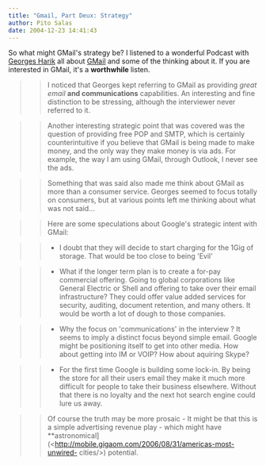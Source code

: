 ```yaml
---
title: "Gmail, Part Deux: Strategy"
author: Pito Salas
date: 2004-12-23 14:41:43
---
```

So what might GMail's strategy be? I listened to a wonderful Podcast with
[Georges Harik](<http://www.itconversations.com/shows/detail302.html>) all
about [GMail](<http://www.gmail.com/>) and some of the thinking about it. If
you are interested in GMail, it's a **worthwhile** listen.

>>

>> I noticed that Georges kept referring to GMail as providing _great email_
**and communications** capabilities. An interesting and fine distinction to be
stressing, although the interviewer never referred to it.

>>

>> Another interesting strategic point that was covered was the question of
providing free POP and SMTP, which is certainly counterintuitive if you
believe that GMail is being made to make money, and the only way they make
money is via ads. For example, the way I am using GMail, through Outlook, I
never see the ads.

>>

>> Something that was said also made me think about GMail as more than a
consumer service. Georges seemed to focus totally on consumers, but at various
points left me thinking about what was not said…

>>

>> Here are some speculations about Google's strategic intent with GMail:

>>

>>   * I doubt that they will decide to start charging for the 1Gig of
storage. That would be too close to being 'Evil'

>>   * What if the longer term plan is to create a for-pay commercial
offering. Going to global corporations like General Electric or Shell and
offering to take over their email infrastructure? They could offer value added
services for security, auditing, document retention, and many others. It would
be worth a lot of dough to those companies.

>>   * Why the focus on 'communications' in the interview ? It seems to imply
a distinct focus beyond simple email. Google might be positioning itself to
get into other media. How about getting into IM or VOIP? How about aquiring
Skype?

>>   * For the first time Google is building some lock-in. By being the store
for all their users email they make it much more difficult for people to take
their business elsewhere. Without that there is no loyalty and the next hot
search engine could lure us away.

>>

>> Of course the truth may be more prosaic - It might be that this is a simple
advertising revenue play - which might have
**astronomical](<http://mobile.gigaom.com/2006/08/31/americas-most-unwired-
cities/>) potential.


